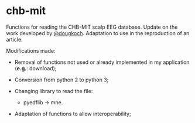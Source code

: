 # chb-mit

Functions for reading the CHB-MIT scalp EEG database. Update on the work developed by [@dougkoch](https://github.com/dougkoch/). Adaptation to use in the reproduction of an article.

Modifications made:

* Removal of functions not used or already implemented in my application (__e.g.__: download);

* Conversion from python 2 to python 3;

* Changing library to read the file:
    * pyedflib -> mne.

* Adaptation of functions to allow interoperability;
